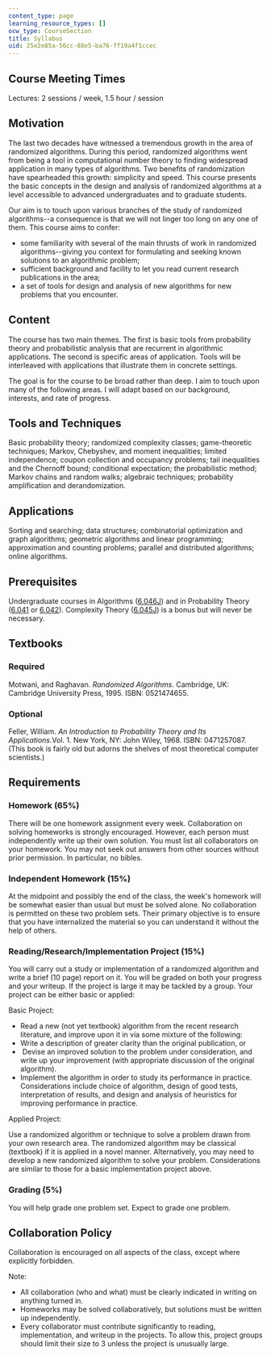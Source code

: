 ```yaml
---
content_type: page
learning_resource_types: []
ocw_type: CourseSection
title: Syllabus
uid: 25e2e85a-56cc-88e5-ba76-ff19a4f1ccec
---
```


Course Meeting Times
--------------------

Lectures: 2 sessions / week, 1.5 hour / session

Motivation
----------

The last two decades have witnessed a tremendous growth in the area of randomized algorithms. During this period, randomized algorithms went from being a tool in computational number theory to finding widespread application in many types of algorithms. Two benefits of randomization have spearheaded this growth: simplicity and speed. This course presents the basic concepts in the design and analysis of randomized algorithms at a level accessible to advanced undergraduates and to graduate students.

Our aim is to touch upon various branches of the study of randomized algorithms--a consequence is that we will not linger too long on any one of them. This course aims to confer:

*   some familiarity with several of the main thrusts of work in randomized algorithms--giving you context for formulating and seeking known solutions to an algorithmic problem;
*   sufficient background and facility to let you read current research publications in the area;
*   a set of tools for design and analysis of new algorithms for new problems that you encounter.

Content
-------

The course has two main themes. The first is basic tools from probability theory and probabilistic analysis that are recurrent in algorithmic applications. The second is specific areas of application. Tools will be interleaved with applications that illustrate them in concrete settings.

The goal is for the course to be broad rather than deep. I aim to touch upon many of the following areas. I will adapt based on our background, interests, and rate of progress.

Tools and Techniques
--------------------

Basic probability theory; randomized complexity classes; game-theoretic techniques; Markov, Chebyshev, and moment inequalities; limited independence; coupon collection and occupancy problems; tail inequalities and the Chernoff bound; conditional expectation; the probabilistic method; Markov chains and random walks; algebraic techniques; probability amplification and derandomization.

Applications
------------

Sorting and searching; data structures; combinatorial optimization and graph algorithms; geometric algorithms and linear programming; approximation and counting problems; parallel and distributed algorithms; online algorithms.

Prerequisites
-------------

Undergraduate courses in Algorithms ([6.046J](/courses/6-046j-introduction-to-algorithms-sma-5503-fall-2005)) and in Probability Theory ([6.041](/courses/6-041-probabilistic-systems-analysis-and-applied-probability-fall-2010) or [6.042](/courses/6-042j-mathematics-for-computer-science-fall-2010)). Complexity Theory ([6.045J](/courses/6-045j-automata-computability-and-complexity-spring-2011)) is a bonus but will never be necessary.

Textbooks
---------

### Required

Motwani, and Raghavan. _Randomized Algorithms_. Cambridge, UK: Cambridge University Press, 1995. ISBN: 0521474655.

### Optional

Feller, William. _An Introduction to Probability Theory and Its Applications_.Vol. 1. New York, NY: John Wiley, 1968. ISBN: 0471257087. (This book is fairly old but adorns the shelves of most theoretical computer scientists.)

Requirements
------------

### Homework (65%)

There will be one homework assignment every week. Collaboration on solving homeworks is strongly encouraged. However, each person must independently write up their own solution. You must list all collaborators on your homework. You may not seek out answers from other sources without prior permission. In particular, no bibles.

### Independent Homework (15%)

At the midpoint and possibly the end of the class, the week's homework will be somewhat easier than usual but must be solved alone. No collaboration is permitted on these two problem sets. Their primary objective is to ensure that you have internalized the material so you can understand it without the help of others.

### Reading/Research/Implementation Project (15%)

You will carry out a study or implementation of a randomized algorithm and write a brief (10 page) report on it. You will be graded on both your progress and your writeup. If the project is large it may be tackled by a group. Your project can be either basic or applied:

Basic Project:

*   Read a new (not yet textbook) algorithm from the recent research literature, and improve upon it in via some mixture of the following:
*   Write a description of greater clarity than the original publication, or
*    Devise an improved solution to the problem under consideration, and write up your improvement (with appropriate discussion of the original algorithm).
*   Implement the algorithm in order to study its performance in practice. Considerations include choice of algorithm, design of good tests, interpretation of results, and design and analysis of heuristics for improving performance in practice.

Applied Project:

Use a randomized algorithm or technique to solve a problem drawn from your own research area. The randomized algorithm may be classical (textbook) if it is applied in a novel manner. Alternatively, you may need to develop a new randomized algorithm to solve your problem. Considerations are similar to those for a basic implementation project above.

### Grading (5%)

You will help grade one problem set. Expect to grade one problem.

Collaboration Policy
--------------------

Collaboration is encouraged on all aspects of the class, except where explicitly forbidden.

Note:

*   All collaboration (who and what) must be clearly indicated in writing on anything turned in.
*   Homeworks may be solved collaboratively, but solutions must be written up independently.
*   Every collaborator must contribute significantly to reading, implementation, and writeup in the projects. To allow this, project groups should limit their size to 3 unless the project is unusually large.